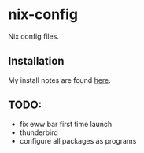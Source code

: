 # nix-config
Nix config files.

## Installation
My install notes are found [here](https://docs.google.com/document/d/1AH0DahjBLnj5EFFwaiUMHzl7CS2ftOybahPNlOBMhlM/edit?usp=sharing).

## TODO:
- fix eww bar first time launch
- thunderbird
- configure all packages as programs
